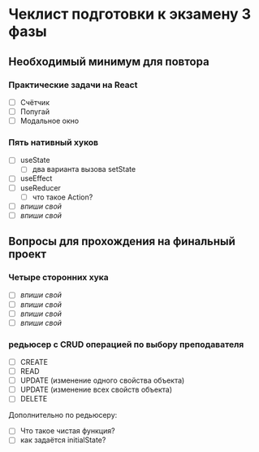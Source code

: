 # Чеклист подготовки к экзамену 3 фазы

## Необходимый минимум для повтора

### Практические задачи на React

- [ ] Счётчик
- [ ] Попугай
- [ ] Модальное окно

### Пять нативный хуков

- [ ] useState
  - [ ] два варианта вызова setState
- [ ] useEffect
- [ ] useReducer
  - [ ] что такое Action?
- [ ] _впиши свой_
- [ ] _впиши свой_

## Вопросы для прохождения на финальный проект

### Четыре сторонних хука

- [ ] _впиши свой_
- [ ] _впиши свой_
- [ ] _впиши свой_
- [ ] _впиши свой_

### редьюсер с CRUD операцией по выбору преподавателя

- [ ] CREATE
- [ ] READ
- [ ] UPDATE (изменение одного свойства объекта)
- [ ] UPDATE (изменение всех свойств объекта)
- [ ] DELETE

Дополнительно по редьюсеру:

- [ ] Что такое чистая функция?
- [ ] как задаётся initialState?
